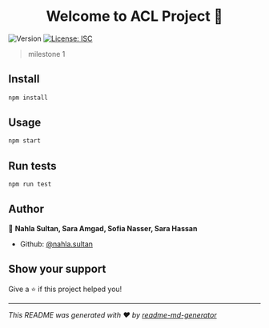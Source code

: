 <h1 align="center">Welcome to ACL Project 👋</h1>
<p>
  <img alt="Version" src="https://img.shields.io/badge/version-1.0.0-blue.svg?cacheSeconds=2592000" />
  <a href="#" target="_blank">
    <img alt="License: ISC" src="https://img.shields.io/badge/License-ISC-yellow.svg" />
  </a>
</p>

> milestone 1

## Install

```sh
npm install
```

## Usage

```sh
npm start
```

## Run tests

```sh
npm run test
```

## Author

👤 **Nahla Sultan, Sara Amgad, Sofia Nasser, Sara Hassan**

* Github: [@nahla.sultan](https://github.com/nahla.sultan)

## Show your support

Give a ⭐️ if this project helped you!

***
_This README was generated with ❤️ by [readme-md-generator](https://github.com/kefranabg/readme-md-generator)_